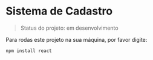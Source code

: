 <h1>Sistema de Cadastro</h1>

> Status do projeto: em desenvolvimento

Para rodas este projeto na sua máquina, por favor digite:

```
npm install react
```
